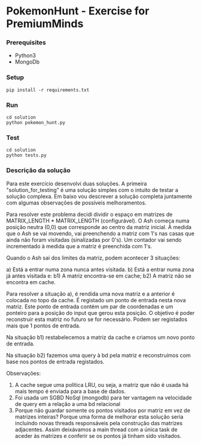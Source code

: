 # PokemonHunt - Exercise for PremiumMinds

### Prerequisites

- Python3
- MongoDb

### Setup

```
pip install -r requirements.txt
```

### Run

```
cd solution
python pokemon_hunt.py
```

### Test

```
cd solution
python tests.py
```

### Descrição da solução

Para este exercício desenvolvi duas soluções. A primeira "solution_for_testing" é uma solução simples com o intuito de testar a solução complexa. Em baixo vou descrever a solução completa juntamente com algumas observações de possíveis melhoramentos.

Para resolver este problema decidi dividir o espaço em matrizes de MATRIX_LENGTH * MATRIX_LENGTH (configurável). O Ash começa numa posição neutra (0,0) que corresponde ao centro da matriz inicial. À medida que o Ash se vai movendo, vai preenchendo a matriz com 1's nas casas que ainda não foram visitadas (sinalizadas por 0's). Um contador vai sendo incrementado à medida que a matriz é preenchida com 1's.

Quando o Ash sai dos limites da matriz, podem acontecer 3 situações:

a) Está a entrar numa zona nunca antes visitada.
b) Está a entrar numa zona já antes visitada e: 
	b1) A matriz encontra-se em cache; 
	b2) A matriz não se encontra em cache.

Para resolver a situação a), é rendida uma nova matriz e a anterior é colocada no topo da cache. É registado um ponto de entrada nesta nova matriz. Este ponto de entrada contém um par de coordenadas e um ponteiro para a posição do input que gerou esta posição. O objetivo é poder reconstruir esta matriz no futuro se for necessário. Podem ser registados mais que 1 pontos de entrada.

Na situação b1) restabelecemos a matriz da cache e criamos um novo ponto de entrada.

Na situação b2) fazemos uma query à bd pela matriz e reconstruímos com base nos pontos de entrada registados.

Observações:
1) A cache segue uma política LRU, ou seja, a matriz que não é usada há mais tempo é enviada para a base de dados.
2) Foi usada um SGBD NoSql (mongodb) para ter vantagem na velocidade de query em a relação a uma bd relacional
3) Porque não guardar somente os pontos visitados por matriz em vez de matrizes inteiras? Porque uma forma de melhorar esta solução seria incluíndo novas threads responsáveis pela construção das matrizes adjacentes. Assim deixávamos a main thread com a única task de aceder às matrizes e conferir se os pontos já tinham sido visitados.
